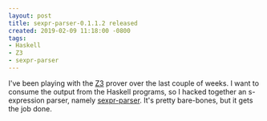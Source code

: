 ```yaml
---
layout: post
title: sexpr-parser-0.1.1.2 released
created: 2019-02-09 11:18:00 -0800
tags:
- Haskell
- Z3
- sexpr-parser
---
```

I've been playing with the [Z3][z3] prover over the last couple of weeks. I want to consume the output from the Haskell programs, so I hacked together an s-expression parser, namely [sexpr-parser][sexpr-parser-0.1.1.2]. It's pretty bare-bones, but it gets the job done.

[sexpr-parser-0.1.1.2]: http://hackage.haskell.org/package/sexpr-parser-0.1.1.2
[z3]: https://github.com/Z3Prover/z3
